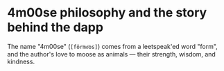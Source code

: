# 4m00se philosophy and the story behind the dapp

The name "4m00se" (`[fôrmo͞os]`) comes from a leetspeak'ed word "form", and the author's love to moose as animals — their strength, wisdom, and kindness.
